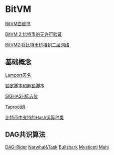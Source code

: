 # BitVM
[BitVM白皮书](https://github.com/tanZiWen/BitVM/blob/master/BitVM%E7%99%BD%E7%9A%AE%E4%B9%A6.md)

[BitVM 2:比特币的无许可验证](https://github.com/tanZiWen/BitVM/blob/master/BitVM%202%3A%E6%AF%94%E7%89%B9%E5%B8%81%E7%9A%84%E6%97%A0%E8%AE%B8%E5%8F%AF%E9%AA%8C%E8%AF%81.md
)

[BitVM2:将比特币桥接到二层网络](https://github.com/tanZiWen/BitVM/blob/master/BitVM2%3A%E5%B0%86%E6%AF%94%E7%89%B9%E5%B8%81%E6%A1%A5%E6%8E%A5%E5%88%B0%E4%BA%8C%E5%B1%82%E7%BD%91%E7%BB%9C.md)

## 基础概念
[Lamport签名](https://github.com/tanZiWen/BitVM/blob/master/Lamport%20%E7%AD%BE%E5%90%8D.md)

[锁定脚本和解锁脚本](https://github.com/tanZiWen/BitVM/blob/master/%E9%94%81%E5%AE%9A%E8%84%9A%E6%9C%AC%E5%92%8C%E8%A7%A3%E9%94%81%E8%84%9A%E6%9C%AC.md)

[SIGHASH标志位](https://github.com/tanZiWen/BitVM/blob/master/SIGHASH%E6%A0%87%E5%BF%97.md)

[Taproot树](https://github.com/tanZiWen/BitVM/blob/master/Taproot.md)

[比特币中支持的Hash运算种类](https://github.com/tanZiWen/BitVM/blob/master/Hash%E8%BF%90%E7%AE%97.md)


## DAG共识算法
[DAG-Rider]()
[Narwhal&Task]()
[Bullshark]()
[Mysticeti]()
[Mahi]()
